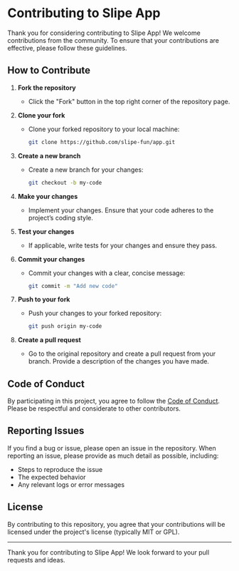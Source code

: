 # Contributing to Slipe App

Thank you for considering contributing to Slipe App! We welcome contributions from the community. To ensure that your contributions are effective, please follow these guidelines.

## How to Contribute

1. **Fork the repository**
   - Click the "Fork" button in the top right corner of the repository page.

2. **Clone your fork**
   - Clone your forked repository to your local machine:
     ```bash
     git clone https://github.com/slipe-fun/app.git
     ```

3. **Create a new branch**
   - Create a new branch for your changes:
     ```bash
     git checkout -b my-code
     ```

4. **Make your changes**
   - Implement your changes. Ensure that your code adheres to the project’s coding style.

5. **Test your changes**
   - If applicable, write tests for your changes and ensure they pass.

6. **Commit your changes**
   - Commit your changes with a clear, concise message:
     ```bash
     git commit -m "Add new code"
     ```

7. **Push to your fork**
   - Push your changes to your forked repository:
     ```bash
     git push origin my-code
     ```

8. **Create a pull request**
   - Go to the original repository and create a pull request from your branch. Provide a description of the changes you have made.

## Code of Conduct

By participating in this project, you agree to follow the [Code of Conduct](CODE_OF_CONDUCT.md). Please be respectful and considerate to other contributors.

## Reporting Issues

If you find a bug or issue, please open an issue in the repository. When reporting an issue, please provide as much detail as possible, including:
- Steps to reproduce the issue
- The expected behavior
- Any relevant logs or error messages

## License

By contributing to this repository, you agree that your contributions will be licensed under the project's license (typically MIT or GPL).

---

Thank you for contributing to Slipe App! We look forward to your pull requests and ideas.
